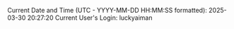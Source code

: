 Current Date and Time (UTC - YYYY-MM-DD HH:MM:SS formatted): 2025-03-30 20:27:20
Current User's Login: luckyaiman
